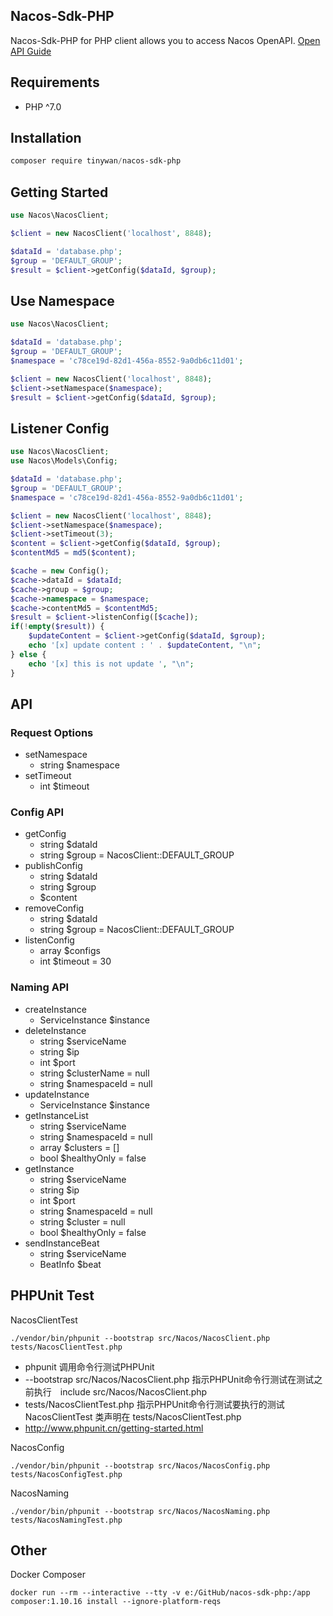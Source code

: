 ## Nacos-Sdk-PHP

Nacos-Sdk-PHP for PHP client allows you to access Nacos OpenAPI. [Open API Guide](https://nacos.io/en-us/docs/open-api.html)

## Requirements

- PHP ^7.0
## Installation

```powershell
composer require tinywan/nacos-sdk-php
```
## Getting Started

```php
use Nacos\NacosClient;

$client = new NacosClient('localhost', 8848);

$dataId = 'database.php';
$group = 'DEFAULT_GROUP';
$result = $client->getConfig($dataId, $group);
```

## Use Namespace

```php
use Nacos\NacosClient;

$dataId = 'database.php';
$group = 'DEFAULT_GROUP';
$namespace = 'c78ce19d-82d1-456a-8552-9a0db6c11d01';

$client = new NacosClient('localhost', 8848);
$client->setNamespace($namespace);
$result = $client->getConfig($dataId, $group);
```
## Listener Config

```php
use Nacos\NacosClient;
use Nacos\Models\Config;

$dataId = 'database.php';
$group = 'DEFAULT_GROUP';
$namespace = 'c78ce19d-82d1-456a-8552-9a0db6c11d01';

$client = new NacosClient('localhost', 8848);
$client->setNamespace($namespace);
$client->setTimeout(3);
$content = $client->getConfig($dataId, $group);
$contentMd5 = md5($content);

$cache = new Config();
$cache->dataId = $dataId;
$cache->group = $group;
$cache->namespace = $namespace;
$cache->contentMd5 = $contentMd5;
$result = $client->listenConfig([$cache]);
if(!empty($result)) {
    $updateContent = $client->getConfig($dataId, $group);
    echo '[x] update content : ' . $updateContent, "\n";
} else {
    echo '[x] this is not update ', "\n";
}
```

## API
### Request Options

- setNamespace
  - string $namespace
- setTimeout
  - int $timeout

### Config API

- getConfig
  - string $dataId
  - string $group = NacosClient::DEFAULT_GROUP
- publishConfig
  - string $dataId
  - string $group
  - $content
- removeConfig
  - string $dataId
  - string $group = NacosClient::DEFAULT_GROUP
- listenConfig
  - array $configs
  - int $timeout = 30

### Naming API

- createInstance
  - ServiceInstance $instance
- deleteInstance
  - string $serviceName
  - string $ip
  - int $port
  - string $clusterName = null
  - string $namespaceId = null
- updateInstance
  - ServiceInstance $instance
- getInstanceList
  - string $serviceName
  - string $namespaceId = null
  - array $clusters = []
  - bool $healthyOnly = false
- getInstance
  - string $serviceName
  - string $ip
  - int $port
  - string $namespaceId = null
  - string $cluster = null
  - bool $healthyOnly = false
- sendInstanceBeat
  - string $serviceName
  - BeatInfo $beat
## PHPUnit Test

NacosClientTest
```
./vendor/bin/phpunit --bootstrap src/Nacos/NacosClient.php tests/NacosClientTest.php
```
- phpunit 调用命令行测试PHPUnit
- --bootstrap src/Nacos/NacosClient.php 指示PHPUnit命令行测试在测试之前执行　include src/Nacos/NacosClient.php
- tests/NacosClientTest.php 指示PHPUnit命令行测试要执行的测试 NacosClientTest 类声明在 tests/NacosClientTest.php
- http://www.phpunit.cn/getting-started.html

NacosConfig
```
./vendor/bin/phpunit --bootstrap src/Nacos/NacosConfig.php tests/NacosConfigTest.php
```

NacosNaming
```
./vendor/bin/phpunit --bootstrap src/Nacos/NacosNaming.php tests/NacosNamingTest.php
```
## Other

Docker Composer
```
docker run --rm --interactive --tty -v e:/GitHub/nacos-sdk-php:/app composer:1.10.16 install --ignore-platform-reqs
```
